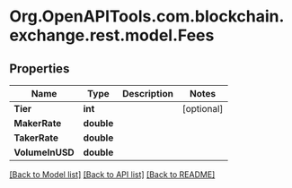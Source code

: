 
# Org.OpenAPITools.com.blockchain.exchange.rest.model.Fees

## Properties

Name | Type | Description | Notes
------------ | ------------- | ------------- | -------------
**Tier** | **int** |  | [optional] 
**MakerRate** | **double** |  | 
**TakerRate** | **double** |  | 
**VolumeInUSD** | **double** |  | 

[[Back to Model list]](../README.md#documentation-for-models)
[[Back to API list]](../README.md#documentation-for-api-endpoints)
[[Back to README]](../README.md)

